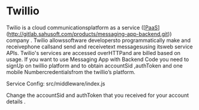 # Twillio

Twilio is a cloud communicationsplatform as a service \([[PaaS](https://en.wikipedia.org/wiki/Platform_as_a_service)](http://gitlab.sahusoft.com/products/messaging-app-backend.git)\) company . Twilio allowssoftware developersto programmatically make and receivephone callsand send and receivetext messagesusing itsweb service APIs. Twilio's services are accessed overHTTPand are billed based on usage. If you want to use Messaging App with Backend Code you need to signUp on twillio platform and to obtain accountSid ,authToken and one mobile Numbercredentialsfrom the twillio’s platform.

Service Config: src/middleware/index.js



Change the accountSid and authToken that you received for your account details . 

